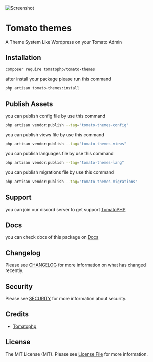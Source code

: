 ![Screenshot](https://github.com/tomatophp/tomato-themes/blob/master/art/screenshot.png)

# Tomato themes

A Theme System Like Wordpress on your Tomato Admin

## Installation

```bash
composer require tomatophp/tomato-themes
```
after install your package please run this command

```bash
php artisan tomato-themes:install
```

## Publish Assets

you can publish config file by use this command

```bash
php artisan vendor:publish --tag="tomato-themes-config"
```

you can publish views file by use this command

```bash
php artisan vendor:publish --tag="tomato-themes-views"
```

you can publish languages file by use this command

```bash
php artisan vendor:publish --tag="tomato-themes-lang"
```

you can publish migrations file by use this command

```bash
php artisan vendor:publish --tag="tomato-themes-migrations"
```

## Support

you can join our discord server to get support [TomatoPHP](https://discord.gg/Xqmt35Uh)

## Docs

you can check docs of this package on [Docs](https://docs.tomatophp.com/plugins/tomato-themes)

## Changelog

Please see [CHANGELOG](CHANGELOG.md) for more information on what has changed recently.

## Security

Please see [SECURITY](SECURITY.md) for more information about security.

## Credits

- [Tomatophp](mailto:info@3x1.io)

## License

The MIT License (MIT). Please see [License File](LICENSE.md) for more information.
